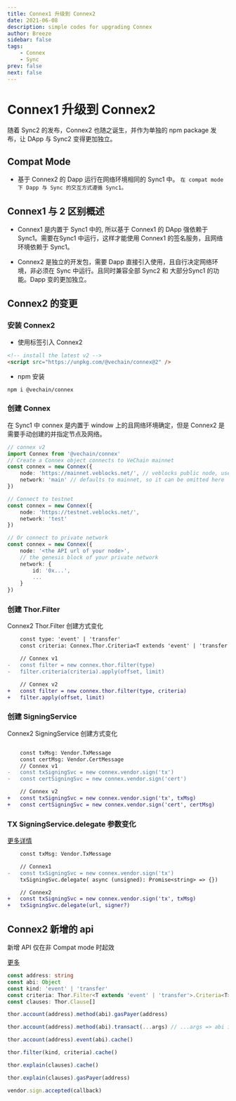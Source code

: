 ```yaml
---
title: Connex1 升级到 Connex2
date: 2021-06-08
description: simple codes for upgrading Connex
author: Breeze
sidebar: false
tags:
    - Connex
    - Sync
prev: false
next: false
---
```


# Connex1 升级到 Connex2

随着 Sync2 的发布，Connex2 也随之诞生，并作为单独的 npm package 发布，让 DApp 与 Sync2 变得更加独立。

## Compat Mode
-   基于 Connex2 的 Dapp 运行在网络环境相同的 Sync1 中。
```在 compat mode 下 Dapp 与 Sync 的交互方式遵循 Sync1。```
## Connex1 与 2 区别概述
-   Connex1 是内置于 Sync1 中的, 所以基于 Connex1 的 DApp 强依赖于Sync1。需要在Sync1 中运行，这样才能使用 Connex1 的签名服务，且网络环境依赖于 Sync1。

-   Connex2 是独立的开发包，需要 Dapp 直接引入使用，且自行决定网络环境，非必须在 Sync 中运行。且同时兼容全部 Sync2 和 大部分Sync1 的功能。Dapp 变的更加独立。

## Connex2 的变更

### 安装 Connex2
- 使用标签引入 Connex2
``` html
<!-- install the latest v2 -->
<script src="https://unpkg.com/@vechain/connex@2" />
```
- npm 安装

```
npm i @vechain/connex
```

### 创建 Connex
在 Sync1 中 connex 是内置于 window 上的且网络环境确定，但是 Connex2 是需要手动创建的并指定节点及网络。

``` ts
// connex v2
import Connex from '@vechain/connex'
// Create a Connex object connects to VeChain mainnet
const connex = new Connex({
    node: 'https://mainnet.veblocks.net/', // veblocks public node, use your own if needed
    network: 'main' // defaults to mainnet, so it can be omitted here
})

// Connect to testnet
const connex = new Connex({
    node: 'https://testnet.veblocks.net/',
    network: 'test'
})

// Or connect to private network
const connex = new Connex({
    node: '<the API url of your node>',
    // the genesis block of your private network
    network: {
        id: '0x...',
        ...
    }
})

```

### 创建 Thor.Filter
Connex2 Thor.Filter 创建方式变化
``` diff
    const type: 'event' | 'transfer'
    const criteria: Connex.Thor.Criteria<T extends 'event' | 'transfer'>

    // Connex v1
-   const filter = new connex.thor.filter(type)
-   filter.criteria(criteria).apply(offset, limit)

    // Connex v2
+   const filter = new connex.thor.filter(type, criteria)
+   filter.apply(offset, limit)

```

### 创建 SigningService
Connex2 SigningService 创建方式变化

```diff

    const txMsg: Vendor.TxMessage
    const certMsg: Vendor.CertMessage
    // Connex v1
-   const txSigningSvc = new connex.vendor.sign('tx')
-   const certSigningSvc = new connex.vendor.sign('cert')

    // Connex v2
+   const txSigningSvc = new connex.vendor.sign('tx', txMsg)
+   const certSigningSvc = new connex.vendor.sign('cert', certMsg)
```

### TX SigningService.delegate 参数变化

[更多详情](/connex/api.html#transaction-signing-service)
```diff
    const txMsg: Vendor.TxMessage

    // Connex1
-   const txSigningSvc = new connex.vendor.sign('tx')
    txSigningSvc.delegate( async (unsigned): Promise<string> => {})

    // Connex2
+   const txSigningSvc = new connex.vendor.sign('tx', txMsg)
+   txSigningSvc.delegate(url, signer?)
```

## Connex2 新增的 api

新增 API 仅在非 Compat mode 时起效

[更多](/connex/api.html)

```typescript
const address: string
const abi: Object
const kind: 'event' | 'transfer'
const criteria: Thor.Filter<T extends 'event' | 'transfer'>.Criteria<T>[]
const clauses: Thor.Clause[]

thor.account(address).method(abi).gasPayer(address)

thor.account(address).method(abi).transact(...args) // ...args => abi inputs

thor.account(address).event(abi).cache()

thor.filter(kind, criteria).cache()

thor.explain(clauses).cache()

thor.explain(clauses).gasPayer(address)

vendor.sign.accepted(callback)
```

